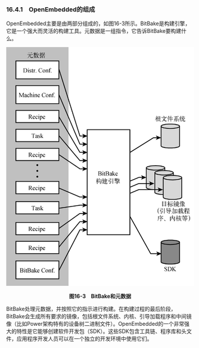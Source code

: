 ### 16.4.1　OpenEmbedded的组成

OpenEmbedded主要是由两部分组成的，如图16-3所示。BitBake是构建引擎，它是一个强大而灵活的构建工具。元数据是一组指令，它告诉BitBake要构建什么。

![505.png](../images/505.png)
<center class="my_markdown"><b class="my_markdown">图16-3　BitBake和元数据</b></center>

BitBake处理元数据，并按照它的指示进行构建。在构建过程的最后阶段，BitBake会生成所有要求的镜像，包括根文件系统、内核、引导加载程序和中间镜像（比如Power架构特有的设备树二进制文件）。OpenEmbedded的一个非常强大的特性是它能够创建软件开发包（SDK）。这些SDK包含工具链、程序库和头文件，应用程序开发人员可以在一个独立的开发环境中使用它们。


